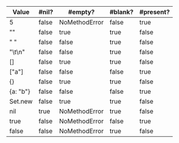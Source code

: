 |Value|#nil?|#empty?|#blank?|#present?|
|--- |--- |--- |--- |--- |
|5|false|NoMethodError|false|true|
|""|false|true|true|false|
|" "|false|false|true|false|
|"\t\n"|false|false|true|false|
|[]|false|true|true|false|
|["a"]|false|false|false|true|
|{}|false|true|true|false|
|{a: "b"}|false|false|false|true|
|Set.new|false|true|true|false|
|nil|true|NoMethodError|true|false|
|true|false|NoMethodError|false|true|
|false|false|NoMethodError|true|false|
